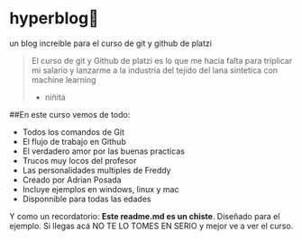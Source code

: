 # hyperblog💚
un blog increible para el curso de git y github de platzi
>El  curso de git y Github de platzi es lo que me hacia falta para triplicar mi salario y lanzarme a la industria del tejido del lana sintetica con machine learning
> - niñita

##En este curso vemos de todo:
* Todos los comandos de Git
* El flujo de trabajo en Github
* El verdadero amor por las buenas practicas
* Trucos muy locos del profesor
* Las personalidades multiples de Freddy
* Creado por Adrian Posada
* Incluye ejemplos en windows, linux y mac
* Disponnible para todas las edades

Y como un recordatorio: **Este readme.md es un chiste**. Diseñado para el ejemplo. Si llegas acá NO TE LO TOMES EN SERIO y mejor ve a ver el curso.

